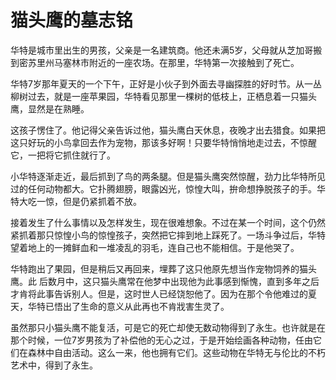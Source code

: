 # 猫头鹰的墓志铭

华特是城市里出生的男孩，父亲是一名建筑商。他还未满5岁，父母就从芝加哥搬到密苏里州马塞林市附近的一座农场。在那里，华特第一次接触到了死亡。 

华特7岁那年夏天的一个下午，正好是小伙子到外面去寻幽探胜的好时节。从一丛柳树过去，就是一座苹果园，华特看见那里一棵树的低枝上，正栖息着一只猫头鹰，显然是在熟睡。 

这孩子愣住了。他记得父亲告诉过他，猫头鹰白天休息，夜晚才出去猎食。如果把这只好玩的小鸟拿回去作为宠物，那该多好啊！只要华特悄悄地走过去，不惊醒它，一把将它抓住就行了。 

小华特逐渐走近，最后抓到了鸟的两条腿。但是猫头鹰突然惊醒，劲力比华特所见过的任何动物都大。它扑腾翅膀，眼露凶光，惊惶大叫，拚命想挣脱孩子的手。华特大吃一惊，但是仍紧抓着不放。 

接着发生了什么事情以及怎样发生，现在很难想象。不过在某一个时间，这个仍然紧抓着那只惊惶小鸟的惊惶孩子，突然把它摔到地上踩死了。一场斗争过后，华特望着地上的一摊鲜血和一堆凌乱的羽毛，连自己也不能相信。于是他哭了。 

华特跑出了果园，但是稍后又再回来，埋葬了这只他原先想当作宠物饲养的猫头鹰。此 后数月中，这只猫头鹰常在他梦中出现他为此事感到惭愧，直到多年之后才肯将此事告诉别人。但是，这时世人已经饶恕他了。因为在那个令他难过的夏天，华特已悟出了生命的意义从此再也不肯戕害生灵了。 

虽然那只小猫头鹰不能复活，可是它的死亡却使无数动物得到了永生。也许就是在那个时候，一位7岁男孩为了补偿他的无心之过，于是开始绘画各种动物，任由它们在森林中自由活动。这么一来，他也拥有它们。这些动物在华特无与伦比的不朽艺术中，得到了永生。
 